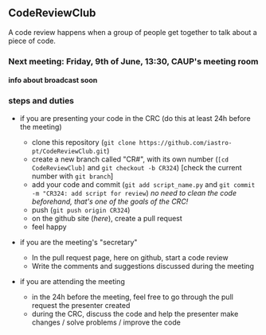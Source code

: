 ## CodeReviewClub

A code review happens when a group of people get together to talk about a piece of code.


### Next meeting: Friday, 9th of June, 13:30, CAUP's meeting room
#### info about broadcast soon



### steps and duties

- if you are presenting your code in the CRC (do this at least 24h before the meeting)
  - clone this repository (`git clone https://github.com/iastro-pt/CodeReviewClub.git`)
  - create a new branch called "CR#", with its own number (`[cd CodeReviewClub]` and `git checkout -b CR324`)
    [check the current number with `git branch`]
  - add your code and commit (`git add script_name.py` and `git commit -m "CR324: add script for review`)
    *no need to clean the code beforehand, that's one of the goals of the CRC!*
  - push (`git push origin CR324`)
  - on the github site (_here_), create a pull request
  - feel happy
  
- if you are the meeting's "secretary"
  - In the pull request page, here on github, start a code review
  - Write the comments and suggestions discussed during the meeting
  
- if you are attending the meeting
  - in the 24h before the meeting, feel free to go through the pull request the presenter created
  - during the CRC, discuss the code and help the presenter make changes / solve problems / improve the code
